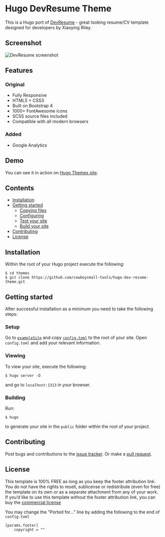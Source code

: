 # Hugo DevResume Theme

This is a Hugo port of [DevResume](//github.com/xriley/DevResume-Theme) - great looking resume/CV template 
designed for developers by Xiaoying Riley.






## Screenshot

![DevResume screenshot](https://raw.githubusercontent.com/cowboysmall-tools/hugo-dev-resume-theme/master/images/screenshot.png)






## Features

### Original

- Fully Responsive
- HTML5 + CSS3
- Built on Bootstrap 4
- 1000+ FontAwesome icons
- SCSS source files included
- Compatible with all modern browsers

### Added

- Google Analytics






## Demo

You can see it in action on [Hugo Themes site](http://themes.gohugo.io/theme/hugo-dev-resume-theme/).






## Contents

- [Installation](#installation)
- [Getting started](#getting-started)
    - [Copying files](#copying-files)
    - [Configuring](#configuring)
    - [Test your site](#test-your-site)
    - [Build your site](#build-your-site)
- [Contributing](#contributing)
- [License](#license)







## Installation

Within the root of your Hugo project execute the following:

    $ cd themes
    $ git clone https://github.com/cowboysmall-tools/hugo-dev-resume-theme.git









## Getting started

After successful installation as a minimum you need to take the following steps:

### Setup

Go to [`exampleSite`](//github.com/cowboysmall-tools/hugo-dev-resume-theme/tree/master/exampleSite) and copy 
[`config.toml`](//github.com/cowboysmall-tools/hugo-dev-resume-theme/blob/master/exampleSite/config.toml) 
to the root of your site. Open `config.toml` and add your relevant information.

### Viewing

To view your site, execute the following: 

    $ hugo server -D

and go to `localhost:1313` in your browser.

### Building

Run:

    $ hugo

to generate your site in the `public` folder within the root of your project.







## Contributing

Post bugs and contributions to the [issue tracker](//github.com/cowboysmall-tools/hugo-dev-resume-theme/issues). 
Or make a [pull request](//github.com/cowboysmall-tools/hugo-dev-resume-theme/pulls).







## License

This template is 100% FREE as long as you keep the footer attribution link. You do not have the rights to resell, 
sublicense or redistribute (even for free) the template on its own or as a separate attachment from any of your work.
If you’d like to use this template without the footer attribution link, you can buy the 
[commercial license](https://themes.3rdwavemedia.com/bootstrap-templates/resume/devresume-free-bootstrap-4-resume-cv-template-for-developers/)

You may change the "Ported for..." line by adding the following to the end of `config.toml`
    
    [params.footer]
        copyright = ""

